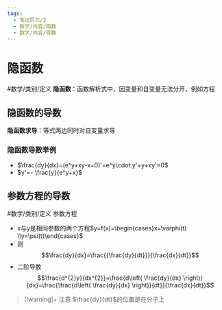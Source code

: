 ```yaml
---
tags:
  - 笔记层次/3
  - 数学/内容/函数
  - 数学/内容/导数
---
```


# 隐函数
#数学/类别/定义 **隐函数**：函数解析式中，因变量和自变量无法分开，例如方程

## 隐函数的导数

**隐函数求导**：等式两边同时对自变量求导

### 隐函数导数举例

- $\frac{dy}{dx}=(e^y+xy-x=0)'=e^y\cdot y'+y+xy'=0$
- $y'=- \frac{y}{e^y+x}$

## 参数方程的导数

#数学/类别/定义 参数方程
- x与y是相同参数的两个方程$y=f(x)=\begin{cases}x=\varphi(t) \\y=\psi(t)\end{cases}$
- 则$$\frac{dy}{dx}=\frac{{\frac{dy}{dt}}}{\frac{dx}{dt}}$$
- 二阶导数$$\frac{d^{2}y}{dx^{2}}=\frac{d\left( \frac{dy}{dx} \right)}{dx}=\frac{\frac{d\left( \frac{dy}{dx} \right)}{dt}}{\frac{dx}{dt}}$$

>[!warning]+ 注意
> $\frac{dy}{dt}$的位置是在分子上

